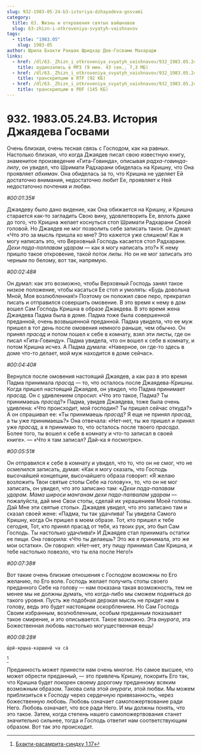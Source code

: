 ```yaml
---
slug: 932-1983-05-24-b3-istoriya-dzhayadeva-gosvami
category:
  title: 63. Жизнь и откровения святых вайшнавов
  slug: 63-zhizn-i-otkroveniya-svyatyh-vaishnavov
tags:
  - title: "1983.05"
    slug: 1983-05
author: Шрила Бхакти Ракшак Шридхар Дев-Госвами Махарадж
links:
  - href: /dl/63._Zhizn_i_otkroveniya_svyatyh_vaishnavov/932_1983.05.24.B3_SridharMj_Istoriya_Jayadeva_Goswami.mp3
    title: аудиозапись в MP3 (9 мин. 43 сек., 7,3 МБ)
  - href: /dl/63._Zhizn_i_otkroveniya_svyatyh_vaishnavov/932_1983.05.24.B3_SridharMj_Istoriya_Jayadeva_Goswami.rtf
    title: транскрипцию в RTF (92 КБ)
  - href: /dl/63._Zhizn_i_otkroveniya_svyatyh_vaishnavov/932_1983.05.24.B3_SridharMj_Istoriya_Jayadeva_Goswami.pdf
    title: транскрипцию в PDF (145 КБ)
---
```


# 932. 1983.05.24.B3. История Джаядева Госвами

Очень близкая, очень тесная связь с Господом, как на равных. Настолько близкая, что когда Джаядев писал свою известную книгу, знаменитое произведение «Гита-Говинда», описывая *радха-говинда-лилу*, он увидел, что Шримати Радхарани обиделась на Кришну, что Она проявляет *абхиман*. Она обиделась за то, что Кришна не уделяет Ей достаточно внимания, недостаточно любит Ее, проявляет к Ней недостаточно почтения и любви.

*#00:01:35#*

Джаядеву было дано видение, как Она обижается на Кришну, и Кришна старается как-то загладить Свою вину, удовлетворить Ее, вплоть даже до того, что Кришна желает коснуться стоп Шримати Радхарани Своей головой. Но Джаядев не мог позволить себе записать такое. Он думал: «Что это за мысль пришла ко мне? Это кажется уже слишком! Как я могу написать это, что Верховный Господь касается стоп Радхарани. *Дехи пада-паллавам ударам* — как я могу написать это?» К нему пришло такое откровение, такой поток *лилы*. Но он не мог записать это черным по белому, вот так, напрямую.

*#00:02:48#*

Он думал: как это возможно, чтобы Верховный Господь занял такое низкое положение, чтобы касаться Ее стоп и умолять: «Будь довольна Мной, Моя возлюбленная!» Поэтому он положил свое перо, прекратил писать и отправился совершить омовение. В это время к нему в дом вошел Сам Господь Кришна в образе Джаядева. В это время жена Джаядева Падма была в доме. Падма тоже была совершенной преданной, очень возвышенной преданной. Падма увидела, что ее муж пришел в тот день после омовения немного раньше, чем обычно. Он принял *прасад* и потом пошел к себе в комнату, взял эти листы, где он писал «Гита-Говинду». Падма увидела, что он вошел к себе в комнату, и потом Кришна исчез. А Падма думала: «Наверное, он где-то здесь в доме что-то делает, мой муж находится в доме сейчас».

*#00:04:40#*

Вернулся после омовения настоящий Джаядев, а как раз в это время Падма принимала *прасад* — то, что осталось после Джаядева-Кришны. Когда пришел настоящий Джаядев, он увидел, что Падма принимает *прасад*. Он с удивлением спросил: «Что это такое, Падма? Ты принимаешь *прасад*?» Падма, увидев Джаядева, тоже была очень удивлена: «Что происходит, мой господин? Ты пришел сейчас откуда?» А он спрашивал ее: «Ты принимаешь *прасад*? Я еще не принял *прасад*, а ты уже принимаешь?» Она отвечала: «Нет-нет, ты же пришел и принял уже *прасад*, а я принимаю то, что осталось после твоего *прасада*. Более того, ты вошел к себе в комнату и что-то записал в своей книге». — «Что я там записал? Дай-ка я посмотрю».

*#00:05:51#*

Он отправился к себе в комнату и увидел, что то, что он не смог, что не осмелился записать, думая: «Как я могу сказать, что Господь высочайшей концепции, высочайшего образа говорит: «Я желаю возложить Твои святые стопы Себе на голову»», то, что он не мог записать, он увидел, что это записано там: «*Дехи пада-палавам ударам. Мама широси манганам дехи пада-палвалам ударам* — пожалуйста, дай мне Свои стопы, сделай их украшением Моей головы. Дай Мне эти святые стопы». Джаядев увидел, что это записано там и сказал своей жене: «Падма, ты так удачлива! Ты увидела Самого Кришну, когда Он пришел в моем образе. Тот, кто пришел к тебе сегодня, Тот, кто принял прасад от тебя, из твоих рук, это был Сам Господь. Ты настолько удачлива!» И Джаядев стал принимать остатки ее пищи. Она говорила: «Что ты делаешь? Это же я принимала, это же мои остатки». Он говорил: «Нет-нет, эту пищу принимал Сам Кришна, и тебе настолько повезло, что ты ела после Него!»

*#00:07:38#*

Вот такие очень близкие отношения с Господом возможны по Его желанию, по Его воле. Господь желает получить стопы своего преданного Себе на голову — нам показана такая возможность, тем не менее мы не должны думать, что когда-либо мы сможем подняться до такого уровня. Пусть же подобная дерзкая мысль не придет нам в голову, ведь это будет настоящим оскорблением. Но Сам Господь Своим избранным, возлюбленным, особым преданным показывает такое смирение, и это описывается. Такое возможно. Эта *анурага*, эта Божественная любовь настолько могущественная вещь!

*#00:08:28#*

    ш́рӣ-кр̣ш̣н̣а-карш̣ин̣ӣ ча са̄
[^_ftn1]

Преданность может принести нам очень многое. Но самое высшее, что может обрести преданный, — это привлечь Кришну, покорить Его так, что Кришна будет покорен своему дорогому преданному всяким возможным образом. Такова сила этой *анураги*, этой любви. Мы можем приблизиться к Господу через сердечную привязанность, через божественную любовь. Любовь означает самопожертвование ради Него. Любовь означает, что все ради Него. И мы должны понять, что это такое. Затем, когда степень нашего самопожертвования станет значительно сильнее, тогда и Господь ответит нам соответствующим образом. Вот так это происходит.



[^_ftn1]: [Бхакти-расамрита-синдху 1.17](../notes/bhakti-rasamrita-sindhu/bhakti-rasamrita-sindhu-1-17.md)
